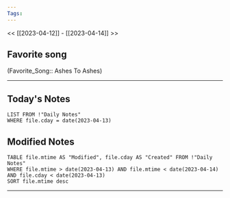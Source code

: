 ```yaml
---
Tags:
---
```

<< [[2023-04-12]] - [[2023-04-14]] >>
## Favorite song
(Favorite_Song:: Ashes To Ashes)

___
## Today's Notes
```dataview
LIST FROM !"Daily Notes"
WHERE file.cday = date(2023-04-13)
```
## Modified Notes
```dataview
TABLE file.mtime AS "Modified", file.cday AS "Created" FROM !"Daily Notes" 
WHERE file.mtime > date(2023-04-13) AND file.mtime < date(2023-04-14) AND file.cday < date(2023-04-13)
SORT file.mtime desc
```
___
